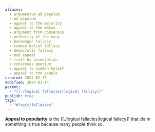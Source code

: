 ```yaml
---
aliases:
  - argumentum ad populum
  - ad populum
  - appeal to the majority
  - appeal to the masse
  - argument from consensus
  - authority of the many
  - bandwagon fallacy
  - common belief fallacy
  - democratic fallacy
  - mob appeal
  - truth by association
  - consensus gentium
  - appeal to common belief
  - appeal to the people
created: 2024-02-17
modified: 2024-03-14
parent:
  - "[[./logical fallacies|logical fallacy]]"
publish: true
tags:
  - "#logic/fallacies"
---
```


**Appeal to popularity** is the [[./logical fallacies|logical fallacy]] that claim something is true because many people think so.